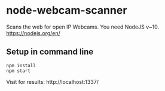# node-webcam-scanner
Scans the web for open IP Webcams.
You need NodeJS v~10. https://nodejs.org/en/

## Setup in command line
```
npm install
npm start
```

Visit for results: http://localhost:1337/
